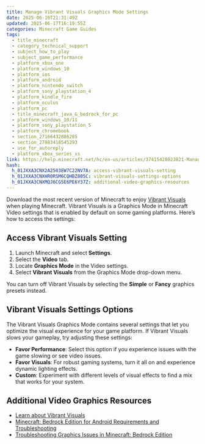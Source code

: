 ```yaml
---
title: Manage Vibrant Visuals Graphics Mode Settings
date: 2025-06-16T21:31:49Z
updated: 2025-06-17T16:19:55Z
categories: Minecraft Game Guides
tags:
  - title_minecraft
  - category_technical_support
  - subject_how_to_play
  - subject_game_performance
  - platform_xbox_one
  - platform_windows_10
  - platform_ios
  - platform_android
  - platform_nintendo_switch
  - platform_sony_playstation_4
  - platform_kindle_fire
  - platform_oculus
  - platform_pc
  - title_minecraft_java_&_bedrock_for_pc
  - platform_windows_10/11
  - platform_sony_playstation_5
  - platform_chromebook
  - section_27166432886285
  - section_27983418545293
  - use_for_autoreply
  - platform_xbox_series_xs
link: https://help.minecraft.net/hc/en-us/articles/37415428023821-Manage-Vibrant-Visuals-Graphics-Mode-Settings
hash:
  h_01JXXA3CNX2A2503EW7C22NV7A: access-vibrant-visuals-setting
  h_01JXXA3CNXHR0RSM6CQHBZ805C: vibrant-visuals-settings-options
  h_01JXXA3CNXMQJ6CG5E6PE6Y37Z: additional-video-graphics-resources
---
```


Download the most recent version of Minecraft to enjoy [Vibrant Visuals](https://www.minecraft.net/en-us/article/chase-the-skies-and-vibrant-visuals-playable-today) when playing Minecraft. Vibrant Visuals is a Graphics Mode in Minecraft Video settings that is enabled by default on some gaming platforms. Here’s how to access the settings:

## Access Vibrant Visuals Setting

1.  Launch Minecraft and select **Settings**.
2.  Select the **Video** tab.
3.  Locate **Graphics Mode** in the Video settings.
4.  Select **Vibrant Visuals** from the Graphics Mode drop-down menu.

You can turn off Vibrant Visuals by selecting the **Simple** or **Fancy** graphics presets instead.

## Vibrant Visuals Settings Options

The Vibrant Visuals Graphics Mode contains several settings that let you optimize the visual experience for your game platform. If Vibrant Visuals slows your gameplay, try adjusting these settings:

- **Favor Performance**: Select this option if you experience issues with the game slowing or see video issues.
- **Favor Visuals**: For robust gaming systems, turn it all on and experience dynamic lighting effects.
- **Custom**: Experiment with different levels of visual effects to find a mix that works for your system.

## Additional Video Graphics Resources

- [Learn about Vibrant Visuals](./Learn-about-Vibrant-Visuals-Graphics-Mode.md)
- [Minecraft: Bedrock Edition for Android Requirements and Troubleshooting](../Performance-Troubleshooting/Minecraft-Bedrock-Edition-for-Android-Requirements-and-Troubleshooting.md)
- [Troubleshooting Graphics Issues in Minecraft: Bedrock Edition](../Performance-Troubleshooting/Troubleshooting-Graphics-Issues-in-Minecraft-Bedrock-Edition.md)
